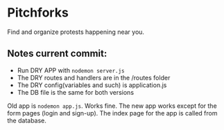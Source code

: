 Pitchforks
==========

Find and organize protests happening near you.

## Notes current commit:
* Run DRY APP with `nodemon server.js`
* The DRY routes and handlers are in the /routes folder
* The DRY config(variables and such) is application.js
* The DB file is the same for both versions

Old app is `nodemon app.js`. Works fine. The new app works except for the form pages (login and sign-up). The index page for the app is called from the database. 